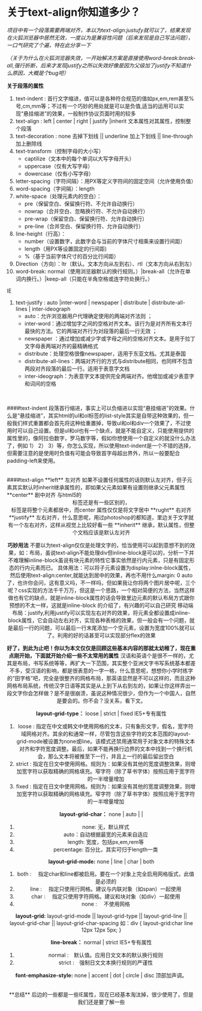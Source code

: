 
# 关于text-align你知道多少？

*项目中有一个段落需要两端对齐，本以为text-align:justufy就可以了，结果发现在火狐浏览器中居然无效，一度以为是兼容性问题（后来发现是自己写法问题），一口气研究了个遍，特在此分享一下*

*（关于为什么在火狐浏览器失效，一开始解决方案是直接使用word-break:break-all,强行折断，后来才发现justify之所以失效好像是因为父级加了justify不知道什么原因，大概是个bug吧）*

**关于段落的属性**
1. text-indent : 首行文字缩进，值可以是各种符合规范的值如px,em,rem甚至%号,cm,mm等；不过有一个巧妙的用处就是可以是负值,适当的运用可以实现“悬挂缩进”的效果，一般制作协议页面时用的较多
1. text-align : left | center | right | justify |inherit 文本属性对其属性，控制整个段落
1. text-decoration : none 去掉下划线  || underline 加上下划线 || line-through 加上删除线
1. text-transform（控制字母的大小写）
	* captilize（文本中的每个单词以大写字母开头）
	* uppercase（仅有大写字母）
	* dowercase（仅有小写字母）
1. letter-spacing（字符间隔）：用PX等定义字符间的固定空间（允许使用负值）	
1. word-spacing（字间隔）：length 
1. white-space（处理元素内的空白）：
	* pre（保留空白、保留换行符、不允许自动换行）
	* nowrap（合并空白、忽略换行符、不允许自动换行）
	* pre-wrap（保留空白、保留换行符、允许自动换行） 
	* pre-line（合并空白、保留换行符、允许自动换行）
1.  line-height（行高）：
	* number（设置数字，此数字会与当前的字体尺寸相乘来设置行间距） 
	* length（用PX等设置固定的行间距)
	* %（基于当前字体尺寸的百分比行间距）
1. Direction（方向）：ltr（默认。文本方向从左到右）、rtl（文本方向从右到左） 	
1. word-break: normal（使用浏览器默认的换行规则。）|break-all（允许在单词内换行。）|keep-all（只能在半角空格或连字符处换行。）


IE 
1. text-justify : auto |inter-word | newspaper | distribute | distribute-all-lines | inter-ideograph
	* auto：允许浏览器用户代理确定使用的两端对齐法则 ；
	* inter-word：通过增加字之间的空格对齐文本。该行为是对齐所有文本行最快的方法。它的两端对齐行为对段落的最后一行无效 ；
	* newspaper ：通过增加或减少字或字母之间的空格对齐文本。是用于拉丁文字母表两端对齐的最精确格式
	* distribute：处理空格很像newspaper，适用于东亚文档。尤其是泰国
	* distribute-all-lines：两端对齐行的方式与distribute相同，也同样不包含两段对齐段落的最后一行。适用于表意字文档
	* inter-ideograph：为表意字文本提供完全两端对齐。他增加或减少表意字和词间的空格

<br/>

####text-indent
段落首行缩进，事实上可以负缩进以实现“悬挂缩进”的效果。什么是“悬挂缩进”，其实html的ul和ol标签的list-style其实是自带这种效果的，但一般我们样式重置都会首先将这种给重置掉，导致ul和ol和div一个效果了，不过使用时可以自己设置。但是ul和ol也有一个缺点，就是不能自定义，只能使用提供的属性里的，像阿拉伯数字，罗马数字等，假如你想使用一个自定义的就没什么办法了，例如 1） 2） 3）等，你怎么实现，所以使用text-indent是一个不错的选择，但需要注意的是使用时负值有可能会导致首字母超出界外，所以一般要配合padding-left来使用。

<br/>
####text-align
**left** 左对齐 如果不设置任何属性的话则默认左对齐，但子元素其实默认时inherit继承属性的，即如果父元素如果有设置则继承父元素属性
**center** 剧中对齐 与html5的<center>标签还是有一些区别的，<center>标签是将整个元素都居中，而center 属性仅仅是将文字居中
**rught** 右对齐 
**justify** 左右对齐，什么意思呢，用过photoshop的都知道，里边关于文字就有一个左右对齐，这样从视觉上比较好看一些
**inherit** 继承，默认属性，但整个文档应该是默认左对齐

**巧妙用法** 不要以为text-align仅仅是处理文字的，恰当使用可以起到意想不到的效果，如：布局，虽说text-align不能处理div但inline-block是可以的，分析一下并不难理解inline-block虽说有块元素的特性它事实依然是行内元素，只是有固定形态的行内元素而已。
具体用法：可以将子元素设置为display:inlne-block属性，然后使用text-align:center,就能达到居中的效果，再也不用什么margin: 0 auto了，也许你会问，这有意义吗，不一样吗，但如果我让你将两个图片居中呢，三个呢？css实现的方法千千万万，但这是一个思路，一个相对简便的方法，当然这样做也有它的缺点，就是inline-block属性的话会导致里边元素的默认布局方式跟你预想的不太一样，这就是inline-block 的介绍了，有兴趣的可以自己研究
移动端布局：justify,利用justify可以实现左右对齐的效果，将元素全都设置成inline-block属性，它会自动左右对齐，实现各种表格的效果，但一般会有一个问题，就是最后一行的问题，可以最后一行末尾添加一个空元素，设置为宽度100%就可以了。利用的好的话甚至可以实现部分flex的效果

**好了，到此为止吧！你以为本文仅仅是回顾这些基本内容的那就太幼稚了，现在重点刚开始，下面就开始介绍一些不太常用的属性**
汉语和英语个是很不一样的，尤其是布局，书写系统等等，再扩大一下范围，其实整个亚洲文字书写系统基本都差不多，受汉语的影响，都是很表意的一字一格，什么意思呢，想想你小学时练字的“田字格”吧，完全是很整齐的网格布局，那英语显然是不可以这样的，而且这种网格布局系统，传统汉字日语等其实是从上到下从右到左的，如果让你这样弄出一段文字你会怎样做？是不是很崩溃，虽说这种情况很少，但作为一个中国人，自然是要会的。你不会？没关系，看下文。

**layout-grid-type：** loose | strict | fixed   IE5+专有属性
1. loose : 指定在中文或韩文中使用网格的文本，只有象形文字，假名，宽字符域网格对齐。其余的和通常一样，尽管包含这些字符的文本范围的layout-grid-mode被设置为none或line。该模式还禁用通常用于对象文本的特殊文本对齐和字符宽度调整。最后，如果不能再换行边界的文本中找到一个换行机会，那么文本将被推至下一行，并且上一行的最后留出空白
1. strict : 指定在日文中使用网格。规则为：如果没有其他的宽度调整效果，则增加宽字符以获取精确的网格填充。窄字符（除了草书字体）按照应用于宽字符的一半增量增加
1. fixed : 指定在日文中使用网格。规则为：如果没有其他的宽度调整效果，则增加宽字符以获取精确的网格填充。窄字符（除了草书字体）按照应用于宽字符的一半增量增加

**layout-grid-char：** none | auto | <length> | <percentage> 
1. none: 无，默认样式
1. auto：自动根据最宽的元素来自适应
1. length: 宽度，包括px,em,rem等
1. percentage: 百分比，其实可归于length一类

**layout-grid-mode:** none | line | char | both
1. both : 　指定char和line都被启用。要在一个对象上完全启用网格版式，此值是必须的
1. line : 　指定只使用行网格。建议与内联对象（如span）一起使用
1. char : 　指定只使用字符网格。建议和块对象（如div）一起使用
1. none : 　不使用网格

**layout-grid:**  layout-grid-mode || layout-grid-type || layout-grid-line || layout-grid-char || layout-grid-char-spacing 
如：div { layout-grid:char line 12px 12px 5px; }

**line-break：**  normal | strict   IE5+专有属性
1. normal :　默认值。应用日文文本的默认换行规则 
1. strict :　强制日文文本换行规则的严谨性 

**font-emphasize-style:** none | accent | dot | circle | disc
顶部加声调。



<br/>
**总结** 后边的一些都是一些IE属性，现在已经基本淘汰掉，很少使用了，但是我们还是要了解一些













